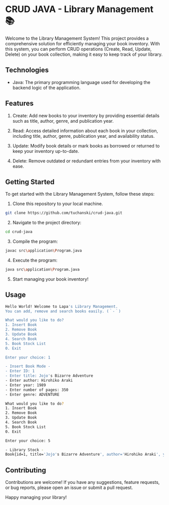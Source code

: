 # CRUD JAVA - Library Management 📚
Welcome to the Library Management System! This project provides a comprehensive solution for efficiently managing your book inventory. With this system, you can perform CRUD operations (Create, Read, Update, Delete) on your book collection, making it easy to keep track of your library. 

## Technologies

- Java: The primary programming language used for developing the backend logic of the application.


## Features

1. Create: Add new books to your inventory by providing essential details such as title, author, genre, and publication year.

2. Read: Access detailed information about each book in your collection, including title, author, genre, publication year, and availability status.

3. Update: Modify book details or mark books as borrowed or returned to keep your inventory up-to-date.

4. Delete: Remove outdated or redundant entries from your inventory with ease.

## Getting Started

To get started with the Library Management System, follow these steps:

1. Clone this repository to your local machine.

```bash
git clone https://github.com/tuchanski/crud-java.git
```

2. Navigate to the project directory:

```bash
cd crud-java
```

3. Compile the program:
```bash
javac src\application\Program.java
```

4. Execute the program:
```bash
java src\application\Program.java
```

5. Start managing your book inventory!

## Usage
```bash
Hello World! Welcome to Lapa's Library Management.
You can add, remove and search books easily. (＾-＾)

What would you like to do?
1. Insert Book
2. Remove Book
3. Update Book
4. Search Book
5. Book Stock List
0. Exit

Enter your choice: 1

- Insert Book Mode -
- Enter ID: 1
- Enter title: Jojo's Bizarre Adventure
- Enter author: Hirohiko Araki
- Enter year: 1989
- Enter number of pages: 350
- Enter genre: ADVENTURE

What would you like to do?
1. Insert Book
2. Remove Book
3. Update Book
4. Search Book
5. Book Stock List
0. Exit

Enter your choice: 5

- Library Stock -
Book{id=1, title='Jojo's Bizarre Adventure', author='Hirohiko Araki', year=1989, numberOfPages=350, genre=ADVENTURE}
```

## Contributing

Contributions are welcome! If you have any suggestions, feature requests, or bug reports, please open an issue or submit a pull request.

Happy managing your library!
